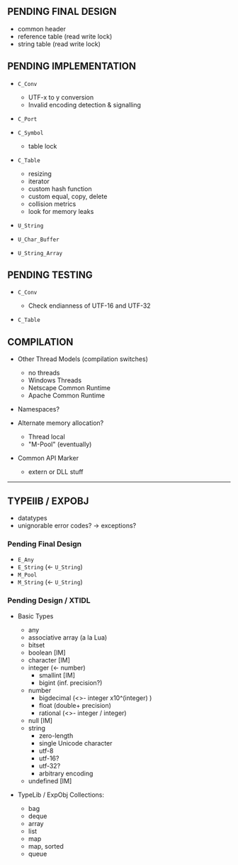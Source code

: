## PENDING FINAL DESIGN

- common header
- reference table (read write lock)
- string table (read write lock)

## PENDING IMPLEMENTATION

- `C_Conv`
   - UTF-x to y conversion
   - Invalid encoding detection & signalling

- `C_Port`

- `C_Symbol`
   - table lock

- `C_Table`
   - resizing
   - iterator
   - custom hash function
   - custom equal, copy, delete
   - collision metrics
   - look for memory leaks

- `U_String`

- `U_Char_Buffer`

- `U_String_Array`

## PENDING TESTING

- `C_Conv`
  - Check endianness of UTF-16 and UTF-32

- `C_Table`

## COMPILATION

- Other Thread Models (compilation switches)
  - no threads
  - Windows Threads
  - Netscape Common Runtime
  - Apache Common Runtime

- Namespaces?

- Alternate memory allocation?
  - Thread local
  - "M-Pool" (eventually)

- Common API Marker
  - extern or DLL stuff

---

## TYPElIB / EXPOBJ

- datatypes
- unignorable error codes? -> exceptions?

### Pending Final Design

- `E_Any`
- `E_String` (<- `U_String`)
- `M_Pool`
- `M_String` (<- `U_String`)

### Pending Design / XTIDL

- Basic Types
  - any
  - associative array (a la Lua)
  - bitset
  - boolean [IM]
  - character [IM]
  - integer (<- number)
    - smallint [IM]
    - bigint (inf. precision?)
  - number
    - bigdecimal (<>- integer x10^(integer) )
    - float (double+ precision)
    - rational (<>- integer / integer)
  - null [IM]
  - string
    - zero-length
    - single Unicode character
    - utf-8
    - utf-16?
    - utf-32?
    - arbitrary encoding
  - undefined [IM]

- TypeLib / ExpObj Collections:
    - bag
    - deque
    - array
    - list
    - map
    - map, sorted
    - queue

